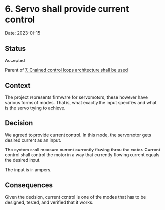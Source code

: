 # 6. Servo shall provide current control

Date: 2023-01-15

## Status

Accepted

Parent of [7. Chained control loops architecture shall be used](0007-chained-control-loops-architecture-shall-be-used.md)

## Context

The project represents firmware for servomotors, these however have various forms of modes.
That is, what exactly the input specifies and what is the servo trying to achieve.

## Decision

We agreed to provide current control.
In this mode, the servomotor gets desired current as an input.

The system shall measure current currently flowing throu the motor.
Current control shall control the motor in a way that currently flowing current equals the desired input.

The input is in ampers.

## Consequences

Given the decision, current control is one of the modes that has to be designed, tested, and verified that it works.
